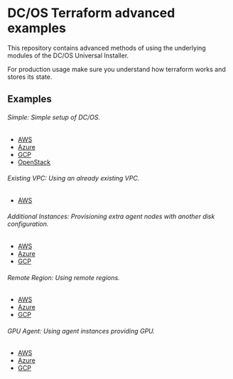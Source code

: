 # DC/OS Terraform advanced examples
This repository contains advanced methods of using the underlying modules of the DC/OS Universal Installer.

For production usage make sure you understand how terraform works and stores its state.

## Examples

###### *Simple*: Simple setup of DC/OS.
- [AWS](aws/simple/)
- [Azure](azure/simple/)
- [GCP](gcp/simple/)
- [OpenStack](openstack/)

###### *Existing VPC*: Using an already existing VPC.
- [AWS](aws/existing-vpc/)

###### *Additional Instances*: Provisioning extra agent nodes with another disk configuration.
- [AWS](aws/additional-instances/)
- [Azure](azure/additional-instances/)
- [GCP](gcp/additional-instances/)

###### *Remote Region*: Using remote regions.
- [AWS](aws/remote-region/)
- [Azure](azure/remote-region/)
- [GCP](gcp/remote-region/)

###### *GPU Agent*: Using agent instances providing GPU.
- [AWS](aws/gpu-agent/)
- [Azure](azure/gpu-agent/)
- [GCP](gcp/gpu-agent/)

